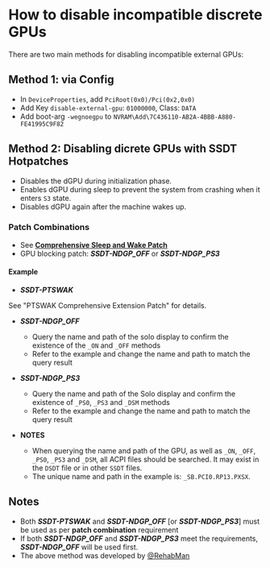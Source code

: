 # How to disable incompatible discrete GPUs

There are two main methods for disabling incompatible external GPUs:

## Method 1: via Config

  - In `DeviceProperties`, add `PciRoot(0x0)/Pci(0x2,0x0)` 
  - Add Key `disable-external-gpu`: `01000000`, Class: `DATA` 
  - Add boot-arg `-wegnoegpu` to `NVRAM\Add\7C436110-AB2A-4BBB-A880-FE41995C9F82`
    
## Method 2: Disabling dicrete GPUs with SSDT Hotpatches

- Disables the dGPU during initialization phase.
- Enables dGPU during sleep to prevent the system from crashing when it enters `S3` state.
- Disables dGPU again after the machine wakes up.

### Patch Combinations

- See [**Comprehensive Sleep and Wake Patch**](https://github.com/5T33Z0/OC-Little-Translated/tree/main/04_Fixing_Sleep_and_Wake_Issues/PTSWAK_Sleep_and_Wake_Fix)
- GPU blocking patch: ***SSDT-NDGP_OFF*** or ***SSDT-NDGP_PS3***

#### Example

- ***SSDT-PTSWAK***

 See "PTSWAK Comprehensive Extension Patch" for details.
  
- ***SSDT-NDGP_OFF***

  - Query the name and path of the solo display to confirm the existence of the `_ON` and `_OFF` methods
  - Refer to the example and change the name and path to match the query result
  
- ***SSDT-NDGP_PS3***

  - Query the name and path of the Solo display and confirm the existence of `_PS0`, `_PS3` and `_DSM` methods
  - Refer to the example and change the name and path to match the query result
  
- **NOTES**
	- When querying the name and path of the GPU, as well as `_ON`, `_OFF`, `_PS0`, `_PS3` and `_DSM`, all ACPI files should be searched. It may exist in the `DSDT` file or in other `SSDT` files.
	- The unique name and path in the example is: `_SB.PCI0.RP13.PXSX`.

## Notes

- Both ***SSDT-PTSWAK*** and ***SSDT-NDGP_OFF*** [or ***SSDT-NDGP_PS3***] must be used as per **patch combination** requirement
- If both ***SSDT-NDGP_OFF*** and ***SSDT-NDGP_PS3*** meet the requirements, ***SSDT-NDGP_OFF*** will be used first.
- The above method was developed by [@RehabMan](https://github.com/rehabman)
